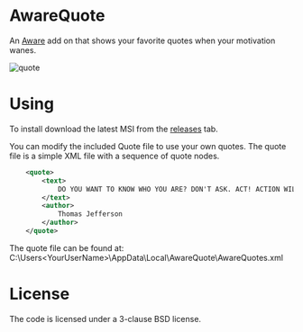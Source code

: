 # AwareQuote

An [Aware](http://www.Aware.am) add on that shows your favorite quotes when your motivation wanes.

![quote](https://cloud.githubusercontent.com/assets/6430983/7379366/6ffc4f3a-edc2-11e4-80b0-97455b13ff2b.JPG)

# Using

To install download the latest MSI from the [releases](https://github.com/BucklingSprings/AwareQuote/releases) tab.

You can modify the included Quote file to use your own quotes. The quote file is a simple XML file with a sequence of quote nodes.

```xml
	<quote>
		<text>
			DO YOU WANT TO KNOW WHO YOU ARE? DON'T ASK. ACT! ACTION WILL DELINEATE AND DEFINE YOU.
		</text>
		<author>
			Thomas Jefferson
		</author>
	</quote>
```

The quote file can be found at: C:\Users\<YourUserName>\AppData\Local\AwareQuote\AwareQuotes.xml


# License
The code is licensed under a 3-clause BSD license.
